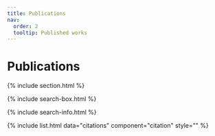 ```yaml
---
title: Publications
nav:
  order: 2
  tooltip: Published works
---
```


# <i class="fas fa-microscope"></i>Publications


{% include section.html %}

{% include search-box.html %}

{% include search-info.html %}

{% include list.html data="citations" component="citation" style="" %}
